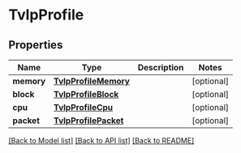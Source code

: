 # TvlpProfile

## Properties
Name | Type | Description | Notes
------------ | ------------- | ------------- | -------------
**memory** | [**TvlpProfileMemory**](TvlpProfileMemory.md) |  | [optional] 
**block** | [**TvlpProfileBlock**](TvlpProfileBlock.md) |  | [optional] 
**cpu** | [**TvlpProfileCpu**](TvlpProfileCpu.md) |  | [optional] 
**packet** | [**TvlpProfilePacket**](TvlpProfilePacket.md) |  | [optional] 

[[Back to Model list]](../README.md#documentation-for-models) [[Back to API list]](../README.md#documentation-for-api-endpoints) [[Back to README]](../README.md)


